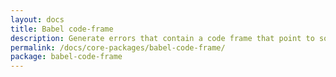 ```yaml
---
layout: docs
title: Babel code-frame
description: Generate errors that contain a code frame that point to source locations
permalink: /docs/core-packages/babel-code-frame/
package: babel-code-frame
---
```


